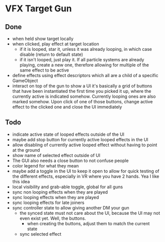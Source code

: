 
# VFX Target Gun

## Done

- when held show target locally
- when clicked, play effect at target location
  - if it is looped, star it, unless it was already looping, in which case disable (return to default state)
  - if it isn't looped, just play it. If all particle systems are already playing, create a new one, therefore allowing for multiple of the same effect to be active
- define effects using effect descriptors which all are a child of a specific GameObject
- interact on top of the gun to show a UI
  it's basically a grid of buttons that have been instantiated the first time you picked it up, where the currently active is indicated somehow. Currently looping ones are also marked somehow. Upon click of one of those buttons, change active effect to the clicked one and close the UI immediately

## Todo

- indicate active state of looped effects outside of the UI
- maybe add stop button for currently active looped effects in the UI
- allow disabling of currently active looped effect without having to point at the ground
- show name of selected effect outside of UI
- The GUI also needs a close button to not confuse people
- color legend for what they mean
- maybe add a toggle in the UI to keep it open to allow for quick testing of the different effects, especially in VR where you have 2 hands. Yea I like this idea
- local visibility and grab-able toggle, global for all guns
- sync non looping effects when they are played
- sync looping effects when they are played
- sync looping effects for late joiners
- sync controller state to allow giving another DM your gun
  - the synced state must not care about the UI, because the UI may not even exist yet. Well, the buttons.
    - when creating the buttons, adjust them to match the current state
  - sync selected effect
